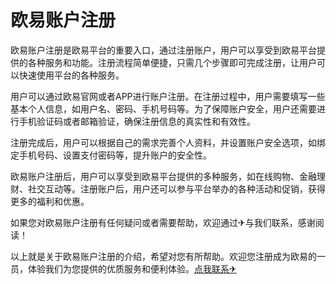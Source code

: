 # 欧易账户注册

欧易账户注册是欧易平台的重要入口，通过注册账户，用户可以享受到欧易平台提供的各种服务和功能。注册流程简单便捷，只需几个步骤即可完成注册，让用户可以快速使用平台的各种服务。

用户可以通过欧易官网或者APP进行账户注册。在注册过程中，用户需要填写一些基本个人信息，如用户名、密码、手机号码等。为了保障账户安全，用户还需要进行手机验证码或者邮箱验证，确保注册信息的真实性和有效性。

注册完成后，用户可以根据自己的需求完善个人资料，并设置账户安全选项，如绑定手机号码、设置支付密码等，提升账户的安全性。

欧易账户注册后，用户可以享受到欧易平台提供的多种服务，如在线购物、金融理财、社交互动等。注册账户后，用户还可以参与平台举办的各种活动和促销，获得更多的福利和优惠。

如果您对欧易账户注册有任何疑问或者需要帮助，欢迎通过✈与我们联系，感谢阅读！

以上就是关于欧易账户注册的介绍，希望对您有所帮助。欢迎您注册成为欧易的一员，体验我们为您提供的优质服务和便利体验。[点我联系✈](https://en.G208.com)